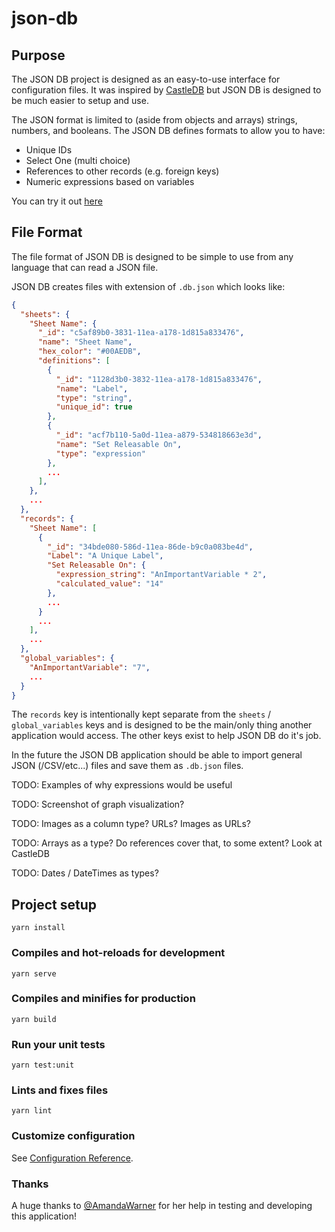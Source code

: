 # json-db

## Purpose

The JSON DB project is designed as an easy-to-use interface for configuration files.  It was inspired by [CastleDB](http://castledb.org/) but JSON DB is designed to be much easier to setup and use.

The JSON format is limited to (aside from objects and arrays) strings, numbers, and booleans.  The JSON DB defines formats to allow you to have:

* Unique IDs
* Select One (multi choice)
* References to other records (e.g. foreign keys)
* Numeric expressions based on variables

You can try it out [here](http://blog.brian-underwood.codes/json-db/dist/)

## File Format

The file format of JSON DB is designed to be simple to use from any language that can read a JSON file.

JSON DB creates files with extension of `.db.json` which looks like:

```json
{
  "sheets": {
    "Sheet Name": {
      "_id": "c5af89b0-3831-11ea-a178-1d815a833476",
      "name": "Sheet Name",
      "hex_color": "#00AEDB",
      "definitions": [
        {
          "_id": "1128d3b0-3832-11ea-a178-1d815a833476",
          "name": "Label",
          "type": "string",
          "unique_id": true
        },
        {
          "_id": "acf7b110-5a0d-11ea-a879-534818663e3d",
          "name": "Set Releasable On",
          "type": "expression"
        },
        ...
      ],
    },
    ...
  },
  "records": {
    "Sheet Name": [
      {
        "_id": "34bde080-586d-11ea-86de-b9c0a083be4d",
        "Label": "A Unique Label",
        "Set Releasable On": {
          "expression_string": "AnImportantVariable * 2",
          "calculated_value": "14"
        },
        ...
      }
      ...
    ],
    ...
  },
  "global_variables": {
    "AnImportantVariable": "7",
    ...
  }
}
```

The `records` key is intentionally kept separate from the `sheets` / `global_variables` keys and is designed to be the main/only thing another application would access.  The other keys exist to help JSON DB do it's job.

In the future the JSON DB application should be able to import general JSON (/CSV/etc...) files and save them as `.db.json` files.

TODO: Examples of why expressions would be useful

TODO: Screenshot of graph visualization?

TODO: Images as a column type?  URLs?  Images as URLs?

TODO: Arrays as a type?  Do references cover that, to some extent?  Look at CastleDB

TODO: Dates / DateTimes as types?






## Project setup
```
yarn install
```

### Compiles and hot-reloads for development
```
yarn serve
```

### Compiles and minifies for production
```
yarn build
```

### Run your unit tests
```
yarn test:unit
```

### Lints and fixes files
```
yarn lint
```

### Customize configuration
See [Configuration Reference](https://cli.vuejs.org/config/).

### Thanks

A huge thanks to [@AmandaWarner](https://github.com/AmandaWarner/) for her help in testing and developing this application!
